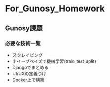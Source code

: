 # For_Gunosy_Homework
## Gunosy課題
### 必要な技術一覧
- スクレイピング
- ナイーブベイズで機械学習(train_test_split)
- Djangoでまとめる
- UI/UXの定義づけ
- Docker上で構築
